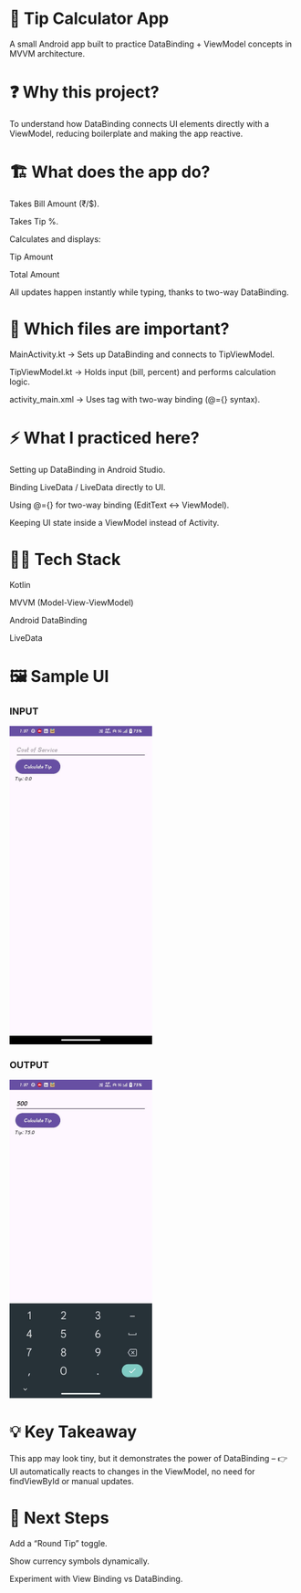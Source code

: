 # 🧮 Tip Calculator App

A small Android app built to practice DataBinding + ViewModel concepts in MVVM architecture.

# ❓ Why this project?

To understand how DataBinding connects UI elements directly with a ViewModel, reducing boilerplate and making the app reactive.

# 🏗️ What does the app do?

Takes Bill Amount (₹/$).

Takes Tip %.

Calculates and displays:

Tip Amount

Total Amount

All updates happen instantly while typing, thanks to two-way DataBinding.

# 🔑 Which files are important?

MainActivity.kt → Sets up DataBinding and connects to TipViewModel.

TipViewModel.kt → Holds input (bill, percent) and performs calculation logic.

activity_main.xml → Uses <layout> tag with two-way binding (@={} syntax).

# ⚡ What I practiced here?

Setting up DataBinding in Android Studio.

Binding LiveData<String> / LiveData<Double> directly to UI.

Using @={} for two-way binding (EditText ↔ ViewModel).

Keeping UI state inside a ViewModel instead of Activity.

# 🧑‍💻 Tech Stack

Kotlin

MVVM (Model-View-ViewModel)

Android DataBinding

LiveData

# 🖼️ Sample UI
### INPUT
<img src="screenshots/tipcalculator_output1.jpg" alt="INPUT" width="250"/>

### OUTPUT
<img src="screenshots/tipcalculator_output2.jpg" alt="OUTPUT" width="250"/>

	
# 💡 Key Takeaway

This app may look tiny, but it demonstrates the power of DataBinding –
👉 UI automatically reacts to changes in the ViewModel, no need for findViewById or manual updates.

# 🚀 Next Steps

Add a “Round Tip” toggle.

Show currency symbols dynamically.

Experiment with View Binding vs DataBinding.
